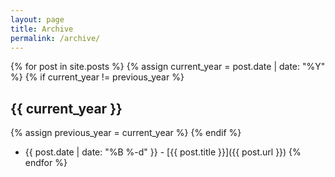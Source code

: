 ```yaml
---
layout: page
title: Archive
permalink: /archive/
---
```


{% for post in site.posts %}
  {% assign current_year = post.date | date: "%Y" %}
  {% if current_year != previous_year %}
## {{ current_year }}
  {% assign previous_year = current_year %}
  {% endif %}
* {{ post.date | date: "%B %-d" }} - [{{ post.title }}]({{ post.url }})
{% endfor %}
